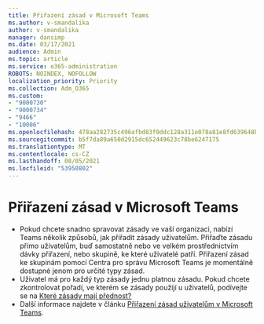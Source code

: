 ```yaml
---
title: Přiřazení zásad v Microsoft Teams
ms.author: v-smandalika
author: v-smandalika
manager: dansimp
ms.date: 03/17/2021
audience: Admin
ms.topic: article
ms.service: o365-administration
ROBOTS: NOINDEX, NOFOLLOW
localization_priority: Priority
ms.collection: Adm_O365
ms.custom:
- "9000730"
- "9000734"
- "9466"
- "10006"
ms.openlocfilehash: 478aa282735c496afbd83f0ddc128a311e078a81e8fd639648b90a815b14c79c
ms.sourcegitcommit: b5f7da89a650d2915dc652449623c78be6247175
ms.translationtype: MT
ms.contentlocale: cs-CZ
ms.lasthandoff: 08/05/2021
ms.locfileid: "53950802"
---
```

# <a name="assign-policies-in-microsoft-teams"></a>Přiřazení zásad v Microsoft Teams

- Pokud chcete snadno spravovat zásady ve vaší organizaci, nabízí Teams několik způsobů, jak přiřadit zásady uživatelům. Přiřaďte zásadu přímo uživatelům, buď samostatně nebo ve velkém prostřednictvím dávky přiřazení, nebo skupině, ke které uživatelé patří.  Přiřazení zásad ke skupinám pomocí Centra pro správu Microsoft Teams je momentálně dostupné jenom pro určité typy zásad. 
- Uživatel má pro každý typ zásady jednu platnou zásadu. Pokud chcete zkontrolovat pořadí, ve kterém se zásady použijí u uživatelů, podívejte se na [Které zásady mají přednost?](https://docs.microsoft.com/microsoftteams/assign-policies#which-policy-takes-precedence)
- Další informace najdete v článku [Přiřazení zásad uživatelům v Microsoft Teams](https://docs.microsoft.com/microsoftteams/assign-policies).
